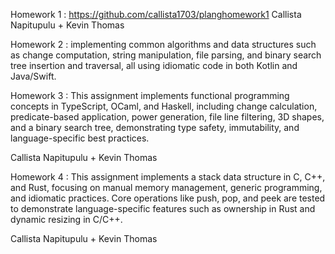 Homework 1 : https://github.com/callista1703/planghomework1 Callista Napitupulu + Kevin Thomas

Homework 2 : implementing common algorithms and data structures such as change computation, string manipulation, file parsing, and binary search tree insertion and traversal, all using idiomatic code in both Kotlin and Java/Swift.

Homework 3 : This assignment implements functional programming concepts in TypeScript, OCaml, and Haskell, including change calculation, predicate-based application, power generation, file line filtering, 3D shapes, and a binary search tree, demonstrating type safety, immutability, and language-specific best practices.

Callista Napitupulu + Kevin Thomas

Homework 4 : This assignment implements a stack data structure in C, C++, and Rust, focusing on manual memory management, generic programming, and idiomatic practices. Core operations like push, pop, and peek are tested to demonstrate language-specific features such as ownership in Rust and dynamic resizing in C/C++.

Callista Napitupulu + Kevin Thomas
